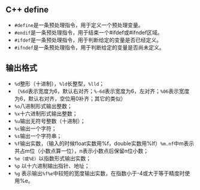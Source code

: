 ## C++ define
-  `#define`是一条预处理指令，用于定义一个预处理变量。
-  `#endif`是一条预处理指令，用于结束一个#ifdef或#ifndef区域。
-  `#ifdef`是一条预处理指令，用于判断给定的变量是否已经定义。
-  `#ifndef`是一条预处理指令，用于判断给定的变量是否尚未定义。

## 输出格式

-   `%d`整形（十进制），`%ld`长整型，`%lld`；
-   （`%6d`表示宽度为6，默认右对齐；`%-6d`表示宽度为6，左对齐；`%06`表示宽度为6，默认右对齐，空位用0补齐；其它的类似）
-   `%o`八进制形式输出整数；
-   `%x`十六进制形式输出整数；
-   `%u`输出无符号整数（十进制）；
-   `%c`输出一个字符；
-   `%s`输出一个字符串；
-   `%f`输出实数，（输入的时候float实数用%f，double实数用%lf）`%m.nf`中m表示共占m位（小数点算一位），n表示小数点后保留n位小数；
-   `%e（或%E）`以指数形式输出实数；
-   `%p` 以十六进制输出指针、地址；
-   `%g` 表示输出`%f%e`中较短的宽度输出实数，在指数小于-4或大于等于精度时使用%e。
